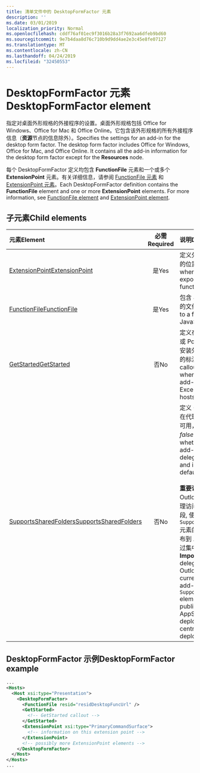 ```yaml
---
title: 清单文件中的 DesktopFormFactor 元素
description: ''
ms.date: 03/01/2019
localization_priority: Normal
ms.openlocfilehash: cddf76af01ec9f3016b28a3f7692aa6dfeb9bd60
ms.sourcegitcommit: 9e7b4daa8d76c710b9d9dd4ae2e3c45e8fe07127
ms.translationtype: MT
ms.contentlocale: zh-CN
ms.lasthandoff: 04/24/2019
ms.locfileid: "32450553"
---
```

# <a name="desktopformfactor-element"></a><span data-ttu-id="1476c-102">DesktopFormFactor 元素</span><span class="sxs-lookup"><span data-stu-id="1476c-102">DesktopFormFactor element</span></span>

<span data-ttu-id="1476c-p101">指定对桌面外形规格的外接程序的设置。桌面外形规格包括 Office for Windows、Office for Mac 和 Office Online。它包含该外形规格的所有外接程序信息（**资源**节点的信息除外）。</span><span class="sxs-lookup"><span data-stu-id="1476c-p101">Specifies the settings for an add-in for the desktop form factor. The desktop form factor includes Office for Windows, Office for Mac, and Office Online. It contains all the add-in information for the desktop form factor except for the  **Resources** node.</span></span>

<span data-ttu-id="1476c-p102">每个 DesktopFormFactor 定义均包含 **FunctionFile** 元素和一个或多个 **ExtensionPoint** 元素。有关详细信息，请参阅 [FunctionFile 元素](functionfile.md) 和 [ExtensionPoint 元素](extensionpoint.md)。</span><span class="sxs-lookup"><span data-stu-id="1476c-p102">Each DesktopFormFactor definition contains the  **FunctionFile** element and one or more **ExtensionPoint** elements. For more information, see [FunctionFile element](functionfile.md) and [ExtensionPoint element](extensionpoint.md).</span></span>

## <a name="child-elements"></a><span data-ttu-id="1476c-108">子元素</span><span class="sxs-lookup"><span data-stu-id="1476c-108">Child elements</span></span>

| <span data-ttu-id="1476c-109">元素</span><span class="sxs-lookup"><span data-stu-id="1476c-109">Element</span></span>                               | <span data-ttu-id="1476c-110">必需</span><span class="sxs-lookup"><span data-stu-id="1476c-110">Required</span></span> | <span data-ttu-id="1476c-111">说明</span><span class="sxs-lookup"><span data-stu-id="1476c-111">Description</span></span>  |
|:--------------------------------------|:--------:|:-------------|
| [<span data-ttu-id="1476c-112">ExtensionPoint</span><span class="sxs-lookup"><span data-stu-id="1476c-112">ExtensionPoint</span></span>](extensionpoint.md)   | <span data-ttu-id="1476c-113">是</span><span class="sxs-lookup"><span data-stu-id="1476c-113">Yes</span></span>      | <span data-ttu-id="1476c-114">定义外接程序公开功能的位置。</span><span class="sxs-lookup"><span data-stu-id="1476c-114">Defines where an add-in exposes functionality.</span></span> |
| [<span data-ttu-id="1476c-115">FunctionFile</span><span class="sxs-lookup"><span data-stu-id="1476c-115">FunctionFile</span></span>](functionfile.md)       | <span data-ttu-id="1476c-116">是</span><span class="sxs-lookup"><span data-stu-id="1476c-116">Yes</span></span>      | <span data-ttu-id="1476c-117">包含 JavaScript 函数的文件的 URL。</span><span class="sxs-lookup"><span data-stu-id="1476c-117">A URL to a file that contains JavaScript functions.</span></span>|
| [<span data-ttu-id="1476c-118">GetStarted</span><span class="sxs-lookup"><span data-stu-id="1476c-118">GetStarted</span></span>](getstarted.md)           | <span data-ttu-id="1476c-119">否</span><span class="sxs-lookup"><span data-stu-id="1476c-119">No</span></span>       | <span data-ttu-id="1476c-120">定义在 Word、Excel 或 PowerPoint 主机中安装外接程序时将显示的标注。</span><span class="sxs-lookup"><span data-stu-id="1476c-120">Defines the callout that appears when installing the add-in in Word, Excel, or PowerPoint hosts.</span></span> |
| [<span data-ttu-id="1476c-121">SupportsSharedFolders</span><span class="sxs-lookup"><span data-stu-id="1476c-121">SupportsSharedFolders</span></span>](supportssharedfolders.md) | <span data-ttu-id="1476c-122">否</span><span class="sxs-lookup"><span data-stu-id="1476c-122">No</span></span> | <span data-ttu-id="1476c-123">定义 Outlook 外接程序在代理应用场景中是否可用，默认设置为 *false*。</span><span class="sxs-lookup"><span data-stu-id="1476c-123">Defines whether the Outlook add-in is available in delegate scenarios and is set to *false* by default.</span></span><br><br><span data-ttu-id="1476c-124">**重要说明**: 由于 Outlook 外接程序的代理访问当前处于预览阶段, 使用`SupportSharedFolders`元素的外接程序不能发布到 AppSource 或通过集中部署进行部署。</span><span class="sxs-lookup"><span data-stu-id="1476c-124">**Important**: Because delegate access for Outlook add-ins is currently in preview, add-ins that use the `SupportSharedFolders` element cannot be published to AppSource or deployed via centralized deployment.</span></span> |

## <a name="desktopformfactor-example"></a><span data-ttu-id="1476c-125">DesktopFormFactor 示例</span><span class="sxs-lookup"><span data-stu-id="1476c-125">DesktopFormFactor example</span></span>

```xml
...
<Hosts>
  <Host xsi:type="Presentation">
    <DesktopFormFactor>
      <FunctionFile resid="residDesktopFuncUrl" />
      <GetStarted>
        <!-- GetStarted callout -->
      </GetStarted>
      <ExtensionPoint xsi:type="PrimaryCommandSurface">
        <!-- information on this extension point -->
      </ExtensionPoint>
      <!-- possibly more ExtensionPoint elements -->
    </DesktopFormFactor>
  </Host>
</Hosts>
...
```
